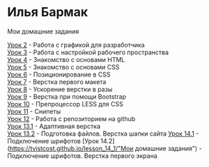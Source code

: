 # Илья Бармак
Мои домашние задания

[Урок 2](https://tvistcost.github.io/lesson_2/ "Мои домашние задания") - Работа с графикой для разработчика  
[Урок 3](https://tvistcost.github.io/lesson_3/ "Мои домашние задания") - Работа с настройкой рабочего пространства  
[Урок 4](https://tvistcost.github.io/lesson_4/ "Мои домашние задания") - Знакомство с основами HTML  
[Урок 5](https://tvistcost.github.io/lesson_5/ "Мои домашние задания") - Знакомство с основами CSS  
[Урок 6](https://tvistcost.github.io/lesson_6/ "Мои домашние задания") - Позиционирование в CSS  
[Урок 7](https://tvistcost.github.io/lesson_7/ "Мои домашние задания") - Верстка первого макета  
[Урок 8](https://tvistcost.github.io/lesson_8/ "Мои домашние задания") - Ускорение верстки в разы  
[Урок 9](https://tvistcost.github.io/lesson_9/ "Мои домашние задания") - Верстка при помощи Bootstrap      
[Урок 10](https://tvistcost.github.io/lesson_10/ "Мои домашние задания") - Препроцессор LESS для CSS  
[Урок 11](https://tvistcost.github.io/lesson_11/ "Мои домашние задания") - Снипеты   
[Урок 12](https://tvistcost.github.io/lesson_12/ "Мои домашние задания") - Работа с репозиторием на github  
[Урок 13.1](https://tvistcost.github.io/lesson_13/ "Мои домашние задания") - Адаптивная верстка  
[Урок 13.2](https://tvistcost.github.io/lesson_13_1/ "Мои домашние задания") - Подготовка файлов. Верстка шапки сайта
[Урок 14.1](https://tvistcost.github.io/lesson_14/ "Мои домашние задания") - Подключение шрифотов
[Урок 14.2](https://tvistcost.github.io/lesson_14_1/"Мои домашние задания") - Подключение шрифотов. Верстка первого экрана
